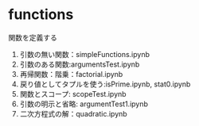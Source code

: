 # functions
関数を定義する
1. 引数の無い関数：simpleFunctions.ipynb
2. 引数のある関数:argumentsTest.ipynb
3. 再帰関数：階乗：factorial.ipynb
4. 戻り値としてタプルを使う:isPrime.ipynb, stat0.ipynb
5. 関数とスコープ: scopeTest.ipynb
6. 引数の明示と省略: argumentTest1.ipynb
7. 二次方程式の解：quadratic.ipynb
